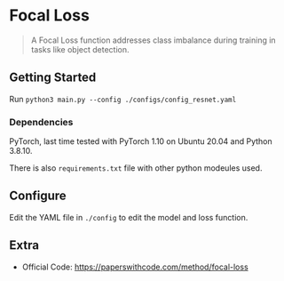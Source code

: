 # Focal Loss

> A Focal Loss function addresses class imbalance during training in tasks like object detection. 

## Getting Started

Run `python3 main.py --config ./configs/config_resnet.yaml`

### Dependencies
PyTorch, last time tested with PyTorch 1.10 on Ubuntu 20.04 and Python 3.8.10.

There is also `requirements.txt` file with other python modeules used.

## Configure

Edit the YAML file in `./config` to edit the model and loss function.

## Extra

 - Official Code: https://paperswithcode.com/method/focal-loss

